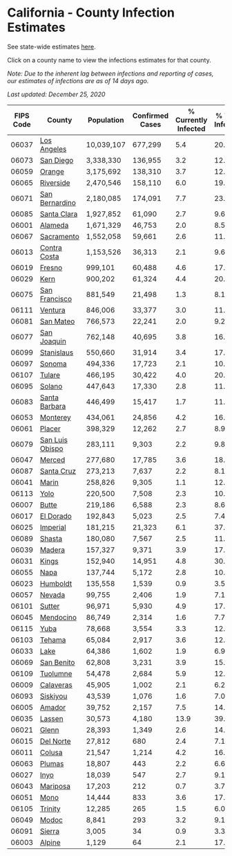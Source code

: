 # California - County Infection Estimates

See state-wide estimates [here](/infections/us-ca).

Click on a county name to view the infections estimates for that county.

*Note: Due to the inherent lag between infections and reporting of cases, our estimates of infections are as of 14 days ago.*

*Last updated: December 25, 2020*

|   FIPS Code |                             County |   Population |   Confirmed Cases |   % Currently Infected |   % Total Infected |
|-------------|------------------------------------|--------------|-------------------|------------------------|--------------------|
|       06037 |         [Los Angeles](los-angeles) |   10,039,107 |           677,299 |                    5.4 |               20.5 |
|       06073 |             [San Diego](san-diego) |    3,338,330 |           136,955 |                    3.2 |               12.2 |
|       06059 |                   [Orange](orange) |    3,175,692 |           138,310 |                    3.7 |               12.9 |
|       06065 |             [Riverside](riverside) |    2,470,546 |           158,110 |                    6.0 |               19.2 |
|       06071 |   [San Bernardino](san-bernardino) |    2,180,085 |           174,091 |                    7.7 |               23.1 |
|       06085 |         [Santa Clara](santa-clara) |    1,927,852 |            61,090 |                    2.7 |                9.6 |
|       06001 |                 [Alameda](alameda) |    1,671,329 |            46,753 |                    2.0 |                8.5 |
|       06067 |           [Sacramento](sacramento) |    1,552,058 |            59,661 |                    2.6 |               11.2 |
|       06013 |       [Contra Costa](contra-costa) |    1,153,526 |            36,313 |                    2.1 |                9.6 |
|       06019 |                   [Fresno](fresno) |      999,101 |            60,488 |                    4.6 |               17.8 |
|       06029 |                       [Kern](kern) |      900,202 |            61,324 |                    4.4 |               20.8 |
|       06075 |     [San Francisco](san-francisco) |      881,549 |            21,498 |                    1.3 |                8.1 |
|       06111 |                 [Ventura](ventura) |      846,006 |            33,377 |                    3.0 |               11.6 |
|       06081 |             [San Mateo](san-mateo) |      766,573 |            22,241 |                    2.0 |                9.2 |
|       06077 |         [San Joaquin](san-joaquin) |      762,148 |            40,695 |                    3.8 |               16.0 |
|       06099 |           [Stanislaus](stanislaus) |      550,660 |            31,914 |                    3.4 |               17.6 |
|       06097 |                   [Sonoma](sonoma) |      494,336 |            17,723 |                    2.1 |               10.5 |
|       06107 |                   [Tulare](tulare) |      466,195 |            30,422 |                    4.0 |               20.2 |
|       06095 |                   [Solano](solano) |      447,643 |            17,330 |                    2.8 |               11.1 |
|       06083 |     [Santa Barbara](santa-barbara) |      446,499 |            15,417 |                    1.7 |               11.2 |
|       06053 |               [Monterey](monterey) |      434,061 |            24,856 |                    4.2 |               16.5 |
|       06061 |                   [Placer](placer) |      398,329 |            12,262 |                    2.7 |                8.9 |
|       06079 | [San Luis Obispo](san-luis-obispo) |      283,111 |             9,303 |                    2.2 |                9.8 |
|       06047 |                   [Merced](merced) |      277,680 |            17,785 |                    3.6 |               18.8 |
|       06087 |           [Santa Cruz](santa-cruz) |      273,213 |             7,637 |                    2.2 |                8.1 |
|       06041 |                     [Marin](marin) |      258,826 |             9,305 |                    1.1 |               12.1 |
|       06113 |                       [Yolo](yolo) |      220,500 |             7,508 |                    2.3 |               10.1 |
|       06007 |                     [Butte](butte) |      219,186 |             6,588 |                    2.3 |                8.6 |
|       06017 |             [El Dorado](el-dorado) |      192,843 |             5,023 |                    2.5 |                7.4 |
|       06025 |               [Imperial](imperial) |      181,215 |            21,323 |                    6.1 |               37.7 |
|       06089 |                   [Shasta](shasta) |      180,080 |             7,567 |                    2.5 |               11.6 |
|       06039 |                   [Madera](madera) |      157,327 |             9,371 |                    3.9 |               17.7 |
|       06031 |                     [Kings](kings) |      152,940 |            14,951 |                    4.8 |               30.0 |
|       06055 |                       [Napa](napa) |      137,744 |             5,172 |                    2.8 |               10.9 |
|       06023 |               [Humboldt](humboldt) |      135,558 |             1,539 |                    0.9 |                3.5 |
|       06057 |                   [Nevada](nevada) |       99,755 |             2,406 |                    1.9 |                7.1 |
|       06101 |                   [Sutter](sutter) |       96,971 |             5,930 |                    4.9 |               17.7 |
|       06045 |             [Mendocino](mendocino) |       86,749 |             2,314 |                    1.6 |                7.7 |
|       06115 |                       [Yuba](yuba) |       78,668 |             3,554 |                    3.3 |               12.9 |
|       06103 |                   [Tehama](tehama) |       65,084 |             2,917 |                    3.6 |               12.4 |
|       06033 |                       [Lake](lake) |       64,386 |             1,602 |                    1.9 |                6.9 |
|       06069 |           [San Benito](san-benito) |       62,808 |             3,231 |                    3.9 |               15.0 |
|       06109 |               [Tuolumne](tuolumne) |       54,478 |             2,684 |                    5.9 |               12.6 |
|       06009 |             [Calaveras](calaveras) |       45,905 |             1,002 |                    2.1 |                6.2 |
|       06093 |               [Siskiyou](siskiyou) |       43,539 |             1,076 |                    1.6 |                7.0 |
|       06005 |                   [Amador](amador) |       39,752 |             2,157 |                    7.5 |               14.9 |
|       06035 |                   [Lassen](lassen) |       30,573 |             4,180 |                   13.9 |               39.0 |
|       06021 |                     [Glenn](glenn) |       28,393 |             1,349 |                    2.6 |               14.2 |
|       06015 |             [Del Norte](del-norte) |       27,812 |               680 |                    2.4 |                7.1 |
|       06011 |                   [Colusa](colusa) |       21,547 |             1,214 |                    4.2 |               16.3 |
|       06063 |                   [Plumas](plumas) |       18,807 |               443 |                    2.2 |                6.6 |
|       06027 |                       [Inyo](inyo) |       18,039 |               547 |                    2.7 |                9.1 |
|       06043 |               [Mariposa](mariposa) |       17,203 |               212 |                    0.7 |                3.7 |
|       06051 |                       [Mono](mono) |       14,444 |               833 |                    3.6 |               17.2 |
|       06105 |                 [Trinity](trinity) |       12,285 |               265 |                    1.5 |                6.0 |
|       06049 |                     [Modoc](modoc) |        8,841 |               293 |                    3.2 |                9.1 |
|       06091 |                   [Sierra](sierra) |        3,005 |                34 |                    0.9 |                3.3 |
|       06003 |                   [Alpine](alpine) |        1,129 |                64 |                    2.1 |               17.4 |